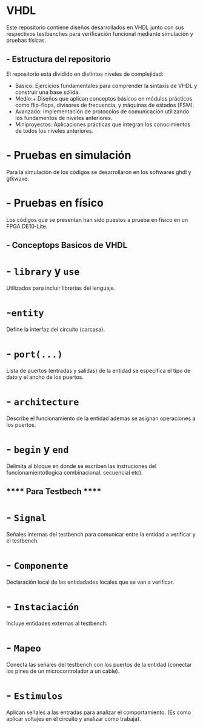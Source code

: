 # VHDL
Este repositorio contiene diseños desarrollados en VHDL junto con sus respectivos testbenches para verificación funcional mediante simulación y pruebas físicas.

## - Estructura del repositorio

El repositorio está dividido en distintos niveles de complejidad:

- Básico: Ejercicios fundamentales para comprender la sintaxis de VHDL y construir una base sólida.
- Medio:+ Diseños que aplican conceptos básicos en módulos prácticos como flip-flops, divisores de frecuencia, y máquinas de estados (FSM).
- Avanzado: Implementación de protocolos de comunicación utilizando los fundamentos de niveles anteriores.
- Miniproyectos: Aplicaciones prácticas que integran los conocimientos de todos los niveles anteriores.


# - Pruebas en simulación
Para la simulación de los códigos se desarrollaron en los softwares ghdl y gtkwave.

# - Pruebas en físico
Los códigos que se presentan han sido puestos a prueba en físico en un FPGA DE10-Lite.

## - Conceptops Basicos de VHDL

# - `library` y `use`
Utilizados para incluir librerias del lenguaje.

# -`entity`
Define la interfaz del circuito (carcasa).

# - `port(...)`
Lista de puertos (entradas y salidas) de la entidad se especifica el tipo de dato y el ancho de los puertos.

# - `architecture`
Describe el funcionamiento de la entidad ademas se asignan operaciones a los puertos.

# - `begin` y `end`
Delimita al bloque en donde se escriben las instruciones del funcionamiento(logica combinacional, secuencial etc).

## **** Para Testbech ****

# - `Signal`
Señales internas del testbench para comunicar entre la entidad a verificar y el testbench.

# - `Componente`
Declaración local de las entidadades locales que se van a verificar.

# - `Instaciación`
Incluye entidades externas al testbench.

# - `Mapeo`
Conecta las señales del testbench con los puertos de la entidad (conectar los  pines de un microcontrolador a un cable).

# - `Estimulos`
Aplican señales a las entradas para analizar el comportamiento. (Es como aplicar voltajes en el circuito y analizar como trabaja).
